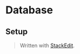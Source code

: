 
# Database
## Setup


> Written with [StackEdit](https://stackedit.io/).
<!--stackedit_data:
eyJoaXN0b3J5IjpbLTExMDA2MDA2MjldfQ==
-->